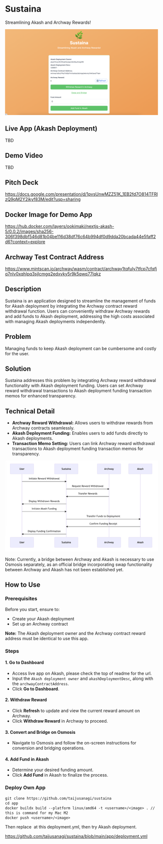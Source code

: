 # Sustaina

Streamlining Akash and Archway Rewards!

![screen-2](./docs/screen-2.png)

## Live App (Akash Deployment)

TBD

## Demo Video

TBD

## Pitch Deck

https://docs.google.com/presentation/d/1pvsUnwMZZ51K_1EB2fd7O814TFRlzQ9qM2Y2ikyf83M/edit?usp=sharing

## Docker Image for Demo App

https://hub.docker.com/layers/ookimaki/nextjs-akash-5/0.0.2/images/sha256-306f398dbf546d81b04be116d38df76c64b994df0d9dda20bcada44e5faff2d6?context=explore

## Archway Test Contract Address

https://www.mintscan.io/archway/wasm/contract/archway1tqfuly7tfcp7cfqfjq7nlv0xqhlpq3sjlcmgq2edxvky5r9k5qwq77lqkz

## Description

Sustaina is an application designed to streamline the management of funds for Akash deployment by integrating the Archway contract reward withdrawal function. Users can conveniently withdraw Archway rewards and add funds to Akash deployment, addressing the high costs associated with managing Akash deployments independently.

## Problem

Managing funds to keep Akash deployment can be cumbersome and costly for the user.

## Solution

Sustaina addresses this problem by integrating Archway reward withdrawal functionality with Akash deployment funding. Users can set Archway reward withdrawal transactions to Akash deployment funding transaction memos for enhanced transparency.

## Technical Detail

- **Archway Reward Withdrawal:** Allows users to withdraw rewards from Archway contracts seamlessly.
- **Akash Deployment Funding:** Enables users to add funds directly to Akash deployments.
- **Transaction Memo Setting:** Users can link Archway reward withdrawal transactions to Akash deployment funding transaction memos for transparency.

![diagram](./docs/diagram.png)

Note: Currently, a bridge between Archway and Akash is necessary to use Osmosis separately, as an official bridge incorporating swap functionality between Archway and Akash has not been established yet.

## How to Use

### Prerequisites

Before you start, ensure to:

- Create your Akash deployment
- Set up an Archway contract

**Note:** The Akash deployment owner and the Archway contract reward address must be identical to use this app.

### Steps

#### **1. Go to Dashboard**

- Access live app on Akash, please check the top of readme for the url.
- Input the `Akash deployment owner` and `akashDeploymentDesc`, along with the `archwayContractAddress`.
- Click **Go to Dashboard**.

#### **2. Withdraw Reward**

- Click **Refresh** to update and view the current reward amount on Archway.
- Click **Withdraw Reward** in Archway to proceed.

#### **3. Convert and Bridge on Osmosis**

- Navigate to Osmosis and follow the on-screen instructions for conversion and bridging operations.

#### **4. Add Fund in Akash**

- Determine your desired funding amount.
- Click **Add Fund** in Akash to finalize the process.

### Deploy Own App

```
git clone https://github.com/taijusanagi/sustaina
cd app
docker buildx build --platform linux/amd64 -t <username>/<image> . // this is command for my Mac M2
docker push <username>/<image>
```

Then replace <username><image> at this deployment.yml, then try Akash deployment.

https://github.com/taijusanagi/sustaina/blob/main/app/deployment.yml

